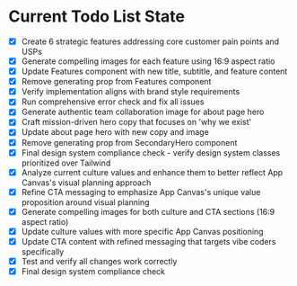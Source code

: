 <!-- DO NOT EDIT - Managed by todo_list tool -->
<!-- Updated: 2025-09-29T09:06:09.889Z -->

# Current Todo List State

- [x] Create 6 strategic features addressing core customer pain points and USPs
- [x] Generate compelling images for each feature using 16:9 aspect ratio
- [x] Update Features component with new title, subtitle, and feature content
- [x] Remove generating prop from Features component
- [x] Verify implementation aligns with brand style requirements
- [x] Run comprehensive error check and fix all issues
- [x] Generate authentic team collaboration image for about page hero
- [x] Craft mission-driven hero copy that focuses on 'why we exist'
- [x] Update about page hero with new copy and image
- [x] Remove generating prop from SecondaryHero component
- [x] Final design system compliance check - verify design system classes prioritized over Tailwind
- [x] Analyze current culture values and enhance them to better reflect App Canvas's visual planning approach
- [x] Refine CTA messaging to emphasize App Canvas's unique value proposition around visual planning
- [x] Generate compelling images for both culture and CTA sections (16:9 aspect ratio)
- [x] Update culture values with more specific App Canvas positioning
- [x] Update CTA content with refined messaging that targets vibe coders specifically
- [x] Test and verify all changes work correctly
- [x] Final design system compliance check
